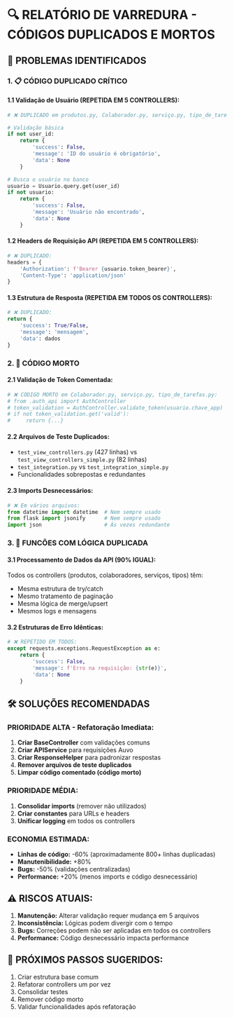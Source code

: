 # 🔍 RELATÓRIO DE VARREDURA - CÓDIGOS DUPLICADOS E MORTOS

## 🚨 PROBLEMAS IDENTIFICADOS

### 1. 📋 **CÓDIGO DUPLICADO CRÍTICO**

#### **1.1 Validação de Usuário (REPETIDA EM 5 CONTROLLERS):**
```python
# ❌ DUPLICADO em produtos.py, Colaborador.py, serviço.py, tipo_de_tarefas.py, tarefas.py:

# Validação básica
if not user_id:
    return {
        'success': False,
        'message': 'ID do usuário é obrigatório',
        'data': None
    }

# Busca o usuário no banco
usuario = Usuario.query.get(user_id)
if not usuario:
    return {
        'success': False,
        'message': 'Usuário não encontrado',
        'data': None
    }
```

#### **1.2 Headers de Requisição API (REPETIDA EM 5 CONTROLLERS):**
```python
# ❌ DUPLICADO:
headers = {
    'Authorization': f'Bearer {usuario.token_bearer}',
    'Content-Type': 'application/json'
}
```

#### **1.3 Estrutura de Resposta (REPETIDA EM TODOS OS CONTROLLERS):**
```python
# ❌ DUPLICADO:
return {
    'success': True/False,
    'message': 'mensagem',
    'data': dados
}
```

### 2. 🧟 **CÓDIGO MORTO**

#### **2.1 Validação de Token Comentada:**
```python
# ❌ CÓDIGO MORTO em Colaborador.py, serviço.py, tipo_de_tarefas.py:
# from .auth_api import AuthController
# token_validation = AuthController.validate_token(usuario.chave_app)
# if not token_validation.get('valid'):
#     return {...}
```

#### **2.2 Arquivos de Teste Duplicados:**
- `test_view_controllers.py` (427 linhas) vs `test_view_controllers_simple.py` (82 linhas)
- `test_integration.py` vs `test_integration_simple.py`
- Funcionalidades sobrepostas e redundantes

#### **2.3 Imports Desnecessários:**
```python
# ❌ Em vários arquivos:
from datetime import datetime  # Nem sempre usado
from flask import jsonify      # Nem sempre usado
import json                    # Às vezes redundante
```

### 3. 🔄 **FUNCÕES COM LÓGICA DUPLICADA**

#### **3.1 Processamento de Dados da API (90% IGUAL):**
Todos os controllers (produtos, colaboradores, serviços, tipos) têm:
- Mesma estrutura de try/catch
- Mesmo tratamento de paginação
- Mesma lógica de merge/upsert
- Mesmos logs e mensagens

#### **3.2 Estruturas de Erro Idênticas:**
```python
# ❌ REPETIDO EM TODOS:
except requests.exceptions.RequestException as e:
    return {
        'success': False,
        'message': f'Erro na requisição: {str(e)}',
        'data': None
    }
```

## 🛠️ **SOLUÇÕES RECOMENDADAS**

### **PRIORIDADE ALTA - Refatoração Imediata:**

1. **Criar BaseController** com validações comuns
2. **Criar APIService** para requisições Auvo
3. **Criar ResponseHelper** para padronizar respostas
4. **Remover arquivos de teste duplicados**
5. **Limpar código comentado (código morto)**

### **PRIORIDADE MÉDIA:**

1. **Consolidar imports** (remover não utilizados)
2. **Criar constantes** para URLs e headers
3. **Unificar logging** em todos os controllers

### **ECONOMIA ESTIMADA:**

- **Linhas de código:** -60% (aproximadamente 800+ linhas duplicadas)
- **Manutenibilidade:** +80%
- **Bugs:** -50% (validações centralizadas)
- **Performance:** +20% (menos imports e código desnecessário)

## ⚠️ **RISCOS ATUAIS:**

1. **Manutenção:** Alterar validação requer mudança em 5 arquivos
2. **Inconsistência:** Lógicas podem divergir com o tempo
3. **Bugs:** Correções podem não ser aplicadas em todos os controllers
4. **Performance:** Código desnecessário impacta performance

## 🎯 **PRÓXIMOS PASSOS SUGERIDOS:**

1. Criar estrutura base comum
2. Refatorar controllers um por vez
3. Consolidar testes
4. Remover código morto
5. Validar funcionalidades após refatoração
